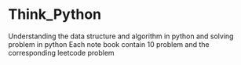 # Think_Python
Understanding the data structure and algorithm in python and solving problem in python
Each note book contain 10 problem and the corresponding leetcode problem
